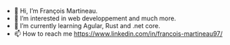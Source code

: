 - 👋 Hi, I’m François Martineau.
- 👀 I’m interested in web developpement and much more.
- 🌱 I’m currently learning Agular, Rust and .net core.
- 📫 How to reach me https://www.linkedin.com/in/francois-martineau97/

<!---
franccy29/franccy29 is a ✨ special ✨ repository because its `README.md` (this file) appears on your GitHub profile.
You can click the Preview link to take a look at your changes.
--->
